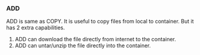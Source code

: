 ### ADD
ADD is same as COPY. It is useful to copy files from local to container. But it has 2 extra capabilities.

1. ADD can download the file directly from internet to the container.
2. ADD can untar/unzip the file directly into the container.